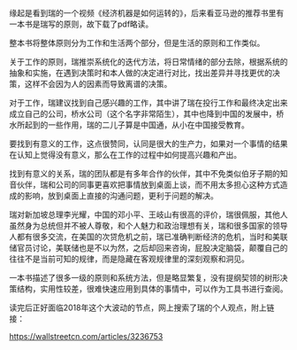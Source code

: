 缘起是看到瑞的一个视频《经济机器是如何运转的》，后来看亚马逊的推荐书里有一本书是瑞写的原则，故下载了pdf略读。

整本书将整体原则分为工作和生活两个部分，但是生活的原则和工作类似。

关于工作的原则，瑞推崇系统化的迭代方法，将日常情绪的部分去除，根据系统的抽象和实施，在遇到决策时和本人做的决定进行对比，找出差异并寻找更优的决策，这样不会因为人的因素而导致离谱的决策。

对于工作，瑞建议找到自己感兴趣的工作，其中讲了瑞在投行工作和最终决定出来成立自己的公司，桥水公司（这个名字非常陌生），其中也降到中国的发展中，桥水所起到的一些作用，瑞的二儿子算是中国通，从小在中国接受教育。

要找到有意义的工作，这点很赞同，认同是很大的生产力，如果对一个事情的结果在认知上觉得没有意义，那么在工作的过程中如何提高兴趣和产出。

找到有意义的关系，瑞的团队都是有多年合作的伙伴，其中不免类似伯牙子期的知音伙伴，瑞和公司的同事更喜欢把事情放到桌面上谈，而不用太多担心这种方式造成的影响，放到桌面上直接的沟通问题，更利于问题的解决。

瑞对新加坡总理李光耀，中国的邓小平、王岐山有很高的评价，瑞很佩服，其他人虽然身为总统但并不被人尊敬，和个人魅力和政治理想有关，瑞和很多国家的领导人都有很多交流，在美国的次贷危机之前，瑞已准确判断经济的危机，当时和美联储官员讨论，美联储也是不以为然，之后却回来咨询，屁股决定脑袋，颠覆自己的往往不是当前可知的规律，而是隐藏在客观规律里的深刻观察和洞见。

一本书描述了很多一级的原则和系统方法，但是略显繁复，没有提纲契领的树形决策结构，实用性较差，很难快速应用到具体的事情中，可以作为工具书进行查阅。

读完后正好面临2018年这个大波动的节点，网上搜索了瑞的个人观点，附上链接：

https://wallstreetcn.com/articles/3236753
